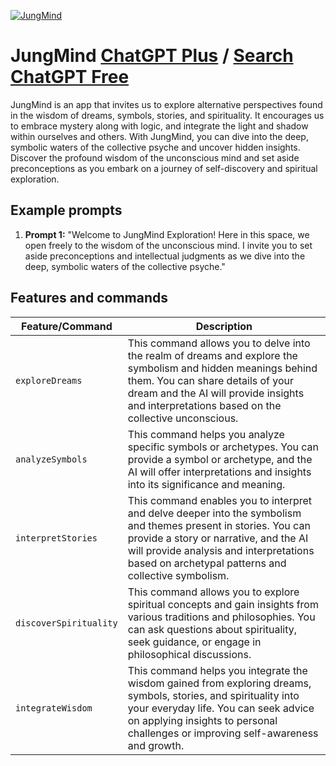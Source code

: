 
[![JungMind](https://files.oaiusercontent.com/file-a9jWZuOjdjj8PavUP08pRjk9?se=2123-10-18T01%3A58%3A03Z&sp=r&sv=2021-08-06&sr=b&rscc=max-age%3D31536000%2C%20immutable&rscd=attachment%3B%20filename%3D_0f15ac9d-ad12-4e24-a4b6-f12528272e59.jfif&sig=lBcgqVlzexeWqtqdk1zcM%2BAZAoZUnwZP403vzQP%2Bcyk%3D)](https://chat.openai.com/g/g-oJgi0RyID-jungmind)

# JungMind [ChatGPT Plus](https://chat.openai.com/g/g-oJgi0RyID-jungmind) / [Search ChatGPT Free](https://gptcall.net/index.html#/?search=JungMind)

JungMind is an app that invites us to explore alternative perspectives found in the wisdom of dreams, symbols, stories, and spirituality. It encourages us to embrace mystery along with logic, and integrate the light and shadow within ourselves and others. With JungMind, you can dive into the deep, symbolic waters of the collective psyche and uncover hidden insights. Discover the profound wisdom of the unconscious mind and set aside preconceptions as you embark on a journey of self-discovery and spiritual exploration.

## Example prompts

1. **Prompt 1:** "Welcome to JungMind Exploration! Here in this space, we open freely to the wisdom of the unconscious mind. I invite you to set aside preconceptions and intellectual judgments as we dive into the deep, symbolic waters of the collective psyche."

## Features and commands

| Feature/Command | Description |
| --- | --- |
| `exploreDreams` | This command allows you to delve into the realm of dreams and explore the symbolism and hidden meanings behind them. You can share details of your dream and the AI will provide insights and interpretations based on the collective unconscious. |
| `analyzeSymbols` | This command helps you analyze specific symbols or archetypes. You can provide a symbol or archetype, and the AI will offer interpretations and insights into its significance and meaning. |
| `interpretStories` | This command enables you to interpret and delve deeper into the symbolism and themes present in stories. You can provide a story or narrative, and the AI will provide analysis and interpretations based on archetypal patterns and collective symbolism. |
| `discoverSpirituality` | This command allows you to explore spiritual concepts and gain insights from various traditions and philosophies. You can ask questions about spirituality, seek guidance, or engage in philosophical discussions. |
| `integrateWisdom` | This command helps you integrate the wisdom gained from exploring dreams, symbols, stories, and spirituality into your everyday life. You can seek advice on applying insights to personal challenges or improving self-awareness and growth. |


